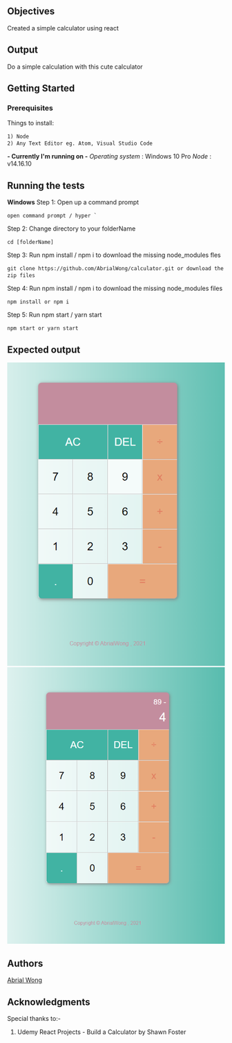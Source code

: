 ## Objectives
Created a simple calculator using react 

## Output 
Do a simple calculation with this cute calculator

## Getting Started

### Prerequisites

Things to install:
```
1) Node
2) Any Text Editor eg. Atom, Visual Studio Code
```
**- Currently I'm running on -** 
*Operating system* :  Windows 10 Pro
*Node* :  v14.16.10

## Running the tests

**Windows**
Step 1:  Open up a command prompt
```
open command prompt / hyper `
```
Step 2:  Change directory to your folderName
```
cd [folderName]
```
Step 3: Run npm install / npm i to download the missing node_modules fles
```
git clone https://github.com/AbrialWong/calculator.git or download the zip files
```
Step 4: Run npm install / npm i to download the missing node_modules files
```
npm install or npm i
```
Step 5: Run npm start / yarn start
```
npm start or yarn start
```
## Expected output
<img src="./img/main.png" />
<img src="./img/numbers.png" />

## Authors
<a href="https://github.com/AbrialWong">Abrial Wong</a>

## Acknowledgments
Special thanks to:- 
1) Udemy
 React Projects - Build a Calculator by Shawn Foster


